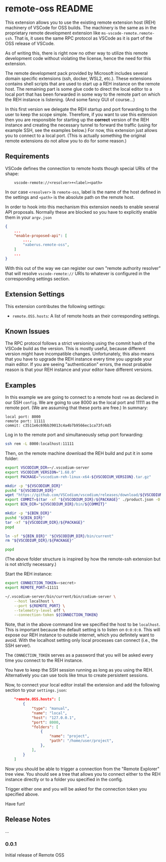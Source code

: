 # remote-oss README

This extension allows you to use the existing remote extension host (REH) machinery of
VSCode for OSS builds. The machinery is the same as in the proprietary remote development
extension like `ms-vscode-remote.remote-ssh`. That is, it uses the same RPC protocol as VSCode
as it is part of the OSS release of VSCode.

As of writing this, there is right now no other way to utilize this remote development code
without violating the license, hence the need for this extension.

The remote development pack provided by Microsoft includes several domain specific extensions
(ssh, docker, WSL2, etc.). These extensions contains shell scripts that are used to start up
a REH instance on the remote host. The remaining part is some glue code to direct the local editor
to a local port that has been forwarded in some way to the remote part on which the REH
instance is listening. (And some fancy GUI of course...)

In this first version we delegate the REH startup and port forwarding to the user to keep the scope
simple. Therefore, if you want to use this extension then you are responsible for starting up the
**correct** version of the REH instance and creating the necessary tunnel to forward the traffic
(using for example SSH, see the examples below.) For now, this extension just allows you to connect
to a local port. (This is actually something the original remote extensions do not allow you to
do for some reason.)

## Requirements

VSCode defines the connection to remote hosts though special URIs of the shape:
```
    vscode-remote://<resolver>+<label><path>
```
In our case `<resolver>` is `remote-oss`, label is the name of the host defined in the settings and `<path>` is the absolute path on the remote host.

In order to hook into this mechanism this extension needs to enable several API proposals. Normally these are blocked so you have to explicitly enable them in your `argv.json`

```json
{
    ...
    "enable-proposed-api": [
        ...,
        "xaberus.remote-oss",
    ]
    ...
}
```

With this out of the way we can register our own "remote authority resolver" that will resolve
`vscode-remote://` URIs to whatever is configured in the corresponding settings section.

## Extension Settings

This extension contributes the following settings:

* `remote.OSS.hosts`: A list of remote hosts an their corresponding settings.

## Known Issues

The RPC protocol follows a strict versioning using the commit hash of the VSCode build as the version.
This is mostly useful, because different version might have incompatible changes. Unfortunately,
this also means that you have to upgrade the REH instance every time you upgrade your main editor.
If you are seeing "authentication" errors, the most probable reason is that your REH instance and
your editor have different versions.

## Examples

In this example we are going to connect to a remote host `rem` as declared in our SSH `config`.
We are going to use 8000 as the local port and 11111 as the remote port. (We are assuming that these ports are free.) In summary:

```
local port: 8000
remote port: 11111
commit: c3511e6c69bb39013c4a4b7b9566ec1ca73fc4d5
```

Log in to the remote port and simultaneously setup port forwarding:

```bash
ssh rem -L 8000:localhost:11111
```

Then, on the remote machine download the REH build and put it in some folder:

```bash
export VSCODIUM_DIR=~/.vscodium-server
export VSCODIUM_VERSION="1.68.0"
export PACKAGE="vscodium-reh-linux-x64-${VSCODIUM_VERSION}.tar.gz"

mkdir -p "${VSCODIUM_DIR}"
pushd "${VSCODIUM_DIR}"
wget "https://github.com/VSCodium/vscodium/releases/download/${VSCODIUM_VERSION}/${PACKAGE}"
export COMMIT=$(tar -xf "${VSCODIUM_DIR}/${PACKAGE}" ./product.json -O | jq ".commit" -r)
export BIN_DIR="${VSCODIUM_DIR}/bin/${COMMIT}"

mkdir -p "${BIN_DIR}"
pushd "${BIN_DIR}"
tar -xf "${VSCODIUM_DIR}/${PACKAGE}"
popd

ln -sf "${BIN_DIR}" "${VSCODIUM_DIR}/bin/current"
rm "${VSCODIUM_DIR}/${PACKAGE}"

popd
```

(The above folder structure is inspired by how the remote-ssh extension but is not strictly necessary.)

Start the REH instance:

```bash
export CONNECTION_TOKEN=<secret>
export REMOTE_PORT=11111

~/.vscodium-server/bin/current/bin/codium-server \
    --host localhost \
    --port ${REMOTE_PORT} \
    --telemetry-level off \
    --connection-token ${CONNECTION_TOKEN}
```

Note, that in the above command line we specified the host to be `localhost`. This is important
because the default setting is to listen on `0:0:0:0`. This will expose our REH instance to
outside internet, which you definitely want to avoid. With the localhost setting only local
processes can connect (i.e., the SSH server).

The `CONNECTION_TOKEN` serves as a password that you will be asked every time you connect
to the REH instance.

You have to keep the SSH session running as long as you using the REH. Alternatively you can use
tools like tmux to create persistent sessions.

Now, to connect your local editor install the extension and add the following section to your `settings.json`:

```json
    "remote.OSS.hosts": [
        {
            "type": "manual",
            "name": "local",
            "host": "127.0.0.1",
            "port": 8000,
            "folders": [
                {
                    "name": "project",
                    "path": "/home/user/project",
                },
            ],
        }
    ]
```

Now you should be able to trigger a connection from the "Remote Explorer" tree view. You should see a tree that allows you to connect either to the REH instance directly or to a folder you specified in the config.

Trigger either one and you will be asked for the connection token you specified above.

Have fun!

## Release Notes

...

### 0.0.1

Initial release of Remote OSS
